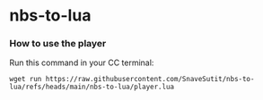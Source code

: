 # nbs-to-lua

### How to use the player

Run this command in your CC terminal:

```
wget run https://raw.githubusercontent.com/SnaveSutit/nbs-to-lua/refs/heads/main/nbs-to-lua/player.lua
```
